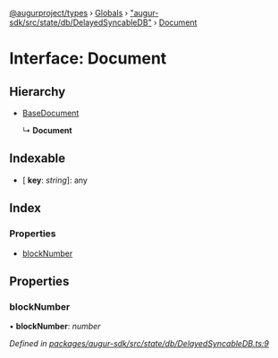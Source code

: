 [@augurproject/types](../README.md) › [Globals](../globals.md) › ["augur-sdk/src/state/db/DelayedSyncableDB"](../modules/_augur_sdk_src_state_db_delayedsyncabledb_.md) › [Document](_augur_sdk_src_state_db_delayedsyncabledb_.document.md)

# Interface: Document

## Hierarchy

* [BaseDocument](_augur_sdk_src_state_db_abstracttable_.basedocument.md)

  ↳ **Document**

## Indexable

* \[ **key**: *string*\]: any

## Index

### Properties

* [blockNumber](_augur_sdk_src_state_db_delayedsyncabledb_.document.md#blocknumber)

## Properties

###  blockNumber

• **blockNumber**: *number*

*Defined in [packages/augur-sdk/src/state/db/DelayedSyncableDB.ts:9](https://github.com/AugurProject/augur/blob/69c4be52bf/packages/augur-sdk/src/state/db/DelayedSyncableDB.ts#L9)*
